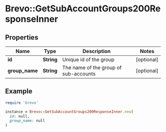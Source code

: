 # Brevo::GetSubAccountGroups200ResponseInner

## Properties

| Name | Type | Description | Notes |
| ---- | ---- | ----------- | ----- |
| **id** | **String** | Unique id of the group | [optional] |
| **group_name** | **String** | The name of the group of sub-accounts | [optional] |

## Example

```ruby
require 'brevo'

instance = Brevo::GetSubAccountGroups200ResponseInner.new(
  id: null,
  group_name: null
)
```

